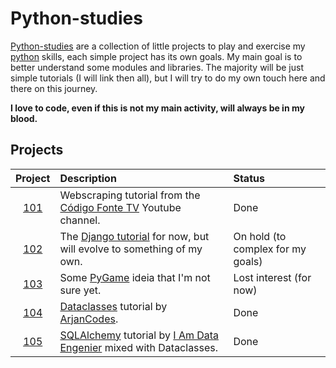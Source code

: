 Python-studies
==============
[Python-studies](https://github.com/alsimoes/python-studies) are a collection of little projects to play and exercise my [python](https://www.python.org/) skills, each simple project has its own goals. My main goal is to better understand some modules and libraries. The majority will be just simple tutorials (I will link then all), but I will try to do my own touch here and there on this journey.

__I love to code, even if this is not my main activity, will always be in my blood.__

Projects
--------
Project | Description | Status
:-----: | :---------- | :-----
[101](https://github.com/alsimoes/python-studies/tree/main/101) | Webscraping tutorial from the [Código Fonte TV](https://www.youtube.com/watch?v=Vxl5jUltHBo&t=379s) Youtube channel. | Done
[102](https://github.com/alsimoes/python-studies/tree/main/102) | The [Django tutorial](https://docs.djangoproject.com/pt-br/3.2/intro/tutorial01/) for now, but will evolve to something of my own. | On hold (to complex for my goals)
[103](https://github.com/alsimoes/python-studies/tree/main/103) | Some [PyGame](https://www.pygame.org) ideia that I'm not sure yet. | Lost interest (for now)
[104](https://github.com/alsimoes/python-studies/tree/main/104) | [Dataclasses](https://www.youtube.com/watch?v=vRVVyl9uaZc) tutorial by [ArjanCodes](https://www.youtube.com/c/ArjanCodes). | Done
[105](https://github.com/alsimoes/python-studies/tree/main/105) | [SQLAlchemy](https://www.youtube.com/watch?v=NuDSWGOcvtg) tutorial by [I Am Data Engenier](https://www.youtube.com/channel/UClMfM7EazV2mW232-o1cqyQ) mixed with Dataclasses. | Done